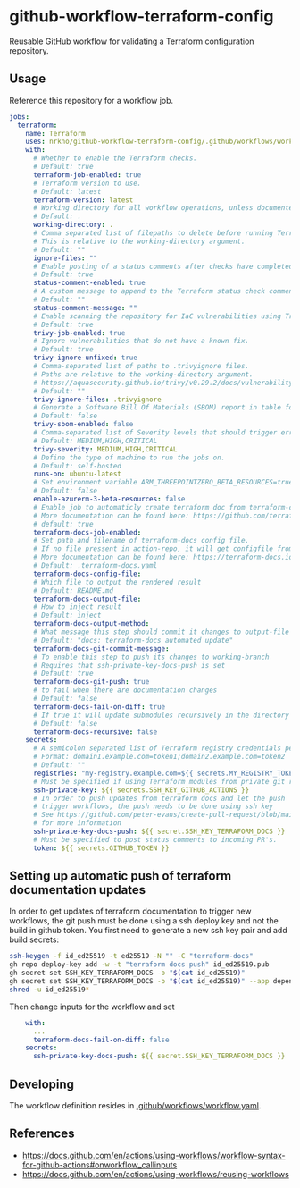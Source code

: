 # github-workflow-terraform-config

Reusable GitHub workflow for validating a Terraform configuration repository.

## Usage

Reference this repository for a workflow job.

```yaml
jobs:
  terraform:
    name: Terraform
    uses: nrkno/github-workflow-terraform-config/.github/workflows/workflow.yaml@v1
    with:
      # Whether to enable the Terraform checks.
      # Default: true
      terraform-job-enabled: true
      # Terraform version to use.
      # Default: latest
      terraform-version: latest
      # Working directory for all workflow operations, unless documented otherwise.
      # Default: .
      working-directory: .
      # Comma separated list of filepaths to delete before running Terraform.
      # This is relative to the working-directory argument.
      # Default: ""
      ignore-files: ""
      # Enable posting of a status comments after checks have completed.
      # Default: true
      status-comment-enabled: true
      # A custom message to append to the Terraform status check comment.
      # Default: ""
      status-comment-message: ""
      # Enable scanning the repository for IaC vulnerabilities using Trivy.
      # Default: true
      trivy-job-enabled: true
      # Ignore vulnerabilities that do not have a known fix.
      # Default: true
      trivy-ignore-unfixed: true
      # Comma-separated list of paths to .trivyignore files.
      # Paths are relative to the working-directory argument.
      # https://aquasecurity.github.io/trivy/v0.29.2/docs/vulnerability/examples/filter/#by-vulnerability-ids
      # Default: ""
      trivy-ignore-files: .trivyignore
      # Generate a Software Bill Of Materials (SBOM) report in table format.
      # Default: false
      trivy-sbom-enabled: false
      # Comma-separated list of Severity levels that should trigger errors.
      # Default: MEDIUM,HIGH,CRITICAL
      trivy-severity: MEDIUM,HIGH,CRITICAL
      # Define the type of machine to run the jobs on.
      # Default: self-hosted
      runs-on: ubuntu-latest
      # Set environment variable ARM_THREEPOINTZERO_BETA_RESOURCES=true when running Terraform.
      # Default: false
      enable-azurerm-3-beta-resources: false
      # Enable job to automaticly create terraform doc from terraform-code
      # More documentation can be found here: https://github.com/terraform-docs/gh-actions#configuration
      # default: true
      terraform-docs-job-enabled:
      # Set path and filename of terraform-docs config file.
      # If no file pressent in action-repo, it will get configfile from this repo
      # More documentation can be found here: https://terraform-docs.io/user-guide/configuration/
      # Default: .terraform-docs.yaml
      terraform-docs-config-file:
      # Which file to output the rendered result
      # Default: README.md
      terraform-docs-output-file:
      # How to inject result
      # Default: inject
      terraform-docs-output-method:
      # What message this step should commit it changes to output-file with
      # Default: "docs: terraform-docs automated update"
      terraform-docs-git-commit-message:
      # To enable this step to push its changes to working-branch
      # Requires that ssh-private-key-docs-push is set
      # Default: true
      terraform-docs-git-push: true
      # to fail when there are documentation changes
      # Default: false
      terraform-docs-fail-on-diff: true
      # If true it will update submodules recursively in the directory modules under working directory
      # Default: false
      terraform-docs-recursive: false
    secrets:
      # A semicolon separated list of Terraform registry credentials per domain.
      # Format: domain1.example.com=token1;domain2.example.com=token2
      # Default: ""
      registries: "my-registry.example.com=${{ secrets.MY_REGISTRY_TOKEN }};second.registry.example.com=${{ secret.SECOND_REGISTRY }}"
      # Must be specified if using Terraform modules from private git repos.
      ssh-private-key: ${{ secrets.SSH_KEY_GITHUB_ACTIONS }}
      # In order to push updates from terraform docs and let the push
      # trigger workflows, the push needs to be done using ssh key
      # See https://github.com/peter-evans/create-pull-request/blob/main/docs/concepts-guidelines.md#triggering-further-workflow-runs
      # for more information
      ssh-private-key-docs-push: ${{ secret.SSH_KEY_TERRAFORM_DOCS }}
      # Must be specified to post status comments to incoming PR's.
      token: ${{ secrets.GITHUB_TOKEN }}
```

## Setting up automatic push of terraform documentation updates

In order to get updates of terraform documentation to trigger new workflows, the
git push must be done using a ssh deploy key and not the build in github token.
You first need to generate a new ssh key pair and add build secrets:
```bash
ssh-keygen -f id_ed25519 -t ed25519 -N "" -C "terraform-docs"
gh repo deploy-key add -w -t "terraform docs push" id_ed25519.pub
gh secret set SSH_KEY_TERRAFORM_DOCS -b "$(cat id_ed25519)"
gh secret set SSH_KEY_TERRAFORM_DOCS -b "$(cat id_ed25519)" --app dependabot
shred -u id_ed25519*
```
Then change inputs for the workflow and set
```yaml
    with:
      ...
      terraform-docs-fail-on-diff: false
    secrets:
      ssh-private-key-docs-push: ${{ secret.SSH_KEY_TERRAFORM_DOCS }}
```

## Developing

The workflow definition resides in [.github/workflows/workflow.yaml](./.github/workflows/workflow.yaml).

## References

- https://docs.github.com/en/actions/using-workflows/workflow-syntax-for-github-actions#onworkflow_callinputs
- https://docs.github.com/en/actions/using-workflows/reusing-workflows
